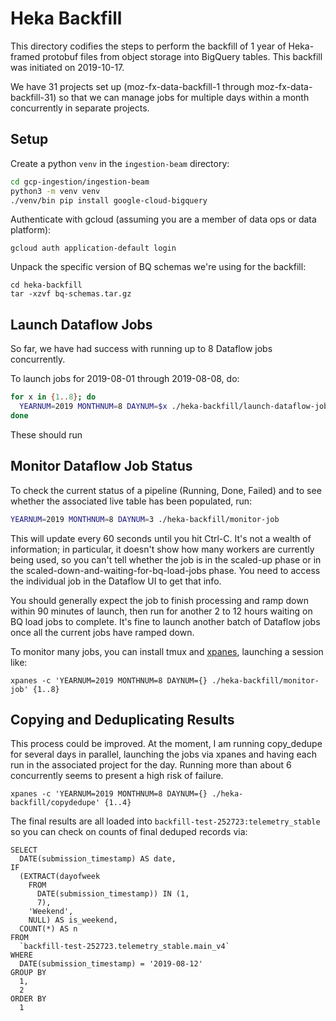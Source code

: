 # Heka Backfill

This directory codifies the steps to perform the backfill of 1 year of
Heka-framed protobuf files from object storage into BigQuery tables.
This backfill was initiated on 2019-10-17.

We have 31 projects set up (moz-fx-data-backfill-1 through 
moz-fx-data-backfill-31) so that we can manage jobs for multiple days
within a month concurrently in separate projects.

## Setup

Create a python `venv` in the `ingestion-beam` directory:

``` bash
cd gcp-ingestion/ingestion-beam
python3 -m venv venv
./venv/bin pip install google-cloud-bigquery
```

Authenticate with gcloud (assuming you are a member of data ops or data platform):

```
gcloud auth application-default login
```

Unpack the specific version of BQ schemas we're using for the backfill:

```
cd heka-backfill
tar -xzvf bq-schemas.tar.gz
```

## Launch Dataflow Jobs

So far, we have had success with running up to 8 Dataflow jobs concurrently.

To launch jobs for 2019-08-01 through 2019-08-08, do:

``` bash
for x in {1..8}; do 
  YEARNUM=2019 MONTHNUM=8 DAYNUM=$x ./heka-backfill/launch-dataflow-job
done
```

These should run 

## Monitor Dataflow Job Status

To check the current status of a pipeline (Running, Done, Failed) and
to see whether the associated live table has been populated, run:

``` bash
YEARNUM=2019 MONTHNUM=8 DAYNUM=3 ./heka-backfill/monitor-job
```

This will update every 60 seconds until you hit Ctrl-C.
It's not a wealth of information; in particular, it doesn't show how
many workers are currently being used, so you can't tell whether the job
is in the scaled-up phase or in the scaled-down-and-waiting-for-bq-load-jobs
phase. You need to access the individual job in the Dataflow UI to get that info.

You should generally expect the job to finish processing and ramp down within
90 minutes of launch, then run for another 2 to 12 hours waiting on BQ load jobs
to complete. It's fine to launch another batch of Dataflow jobs once all the
current jobs have ramped down.

To monitor many jobs, you can install tmux and
[xpanes](https://github.com/greymd/tmux-xpanes), launching a session like:

```
xpanes -c 'YEARNUM=2019 MONTHNUM=8 DAYNUM={} ./heka-backfill/monitor-job' {1..8}
```

## Copying and Deduplicating Results

This process could be improved. At the moment, I am running copy_dedupe
for several days in parallel, launching the jobs via xpanes and having each
run in the associated project for the day. Running more than about 6
concurrently seems to present a high risk of failure.

```
xpanes -c 'YEARNUM=2019 MONTHNUM=8 DAYNUM={} ./heka-backfill/copydedupe' {1..4}
```

The final results are all loaded into `backfill-test-252723:telemetry_stable`
so you can check on counts of final deduped records via:

```
SELECT
  DATE(submission_timestamp) AS date,
IF
  (EXTRACT(dayofweek
    FROM
      DATE(submission_timestamp)) IN (1,
      7),
    'Weekend',
    NULL) AS is_weekend,
  COUNT(*) AS n
FROM
  `backfill-test-252723.telemetry_stable.main_v4`
WHERE
  DATE(submission_timestamp) = '2019-08-12'
GROUP BY
  1,
  2
ORDER BY
  1
```
